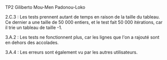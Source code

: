 TP2 Giliberto Mou-Men Padonou-Loko

2.C.3 :
Les tests prennent autant de temps en raison de la taille du tableau. Ce dernier a une taille de 50 000 entiers, et le test fait 50 000 itérations, car il trie un tableau de taille -1.

3.A.2 :
Les tests ne fonctionnent plus, car les lignes que l'on a rajouté sont en dehors des accolades.

3.A.4 : 
Les erreurs sont également vu par les autres utilisateurs.
